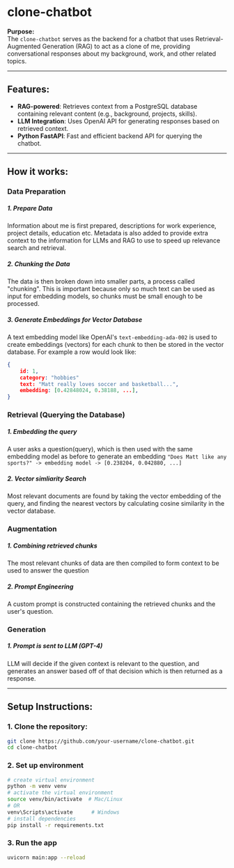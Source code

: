 # **clone-chatbot**

**Purpose:**  
The `clone-chatbot` serves as the backend for a chatbot that uses Retrieval-Augmented Generation (RAG) to act as a clone of me, providing conversational responses about my background, work, and other related topics.

---

## **Features:**

- **RAG-powered**: Retrieves context from a PostgreSQL database containing relevant content (e.g., background, projects, skills).
- **LLM Integration**: Uses OpenAI API for generating responses based on retrieved context.
- **Python FastAPI**: Fast and efficient backend API for querying the chatbot.

---

## How it works:

### Data Preparation

##### 1. Prepare Data

Information about me is first prepared, descriptions for work experience, project details, education etc. Metadata is also added to provide extra context to the information for LLMs and RAG to use to speed up relevance search and retrieval.

##### 2. Chunking the Data

The data is then broken down into smaller parts, a process called "chunking". This is important because only so much text can be used as input for embedding models, so chunks must be small enough to be processed.

##### 3. Generate Embeddings for Vector Database

A text embedding model like OpenAI's `text-embedding-ada-002` is used to create embeddings (vectors) for each chunk to then be stored in the vector database.
For example a row would look like:

```json
{
    id: 1,
    category: "hobbies"
    text: "Matt really loves soccer and basketball...",
    embedding: [0.42848024, 0.38188, ...],
}
```

### Retrieval (Querying the Database)

##### 1. Embedding the query

A user asks a question(query), which is then used with the same embedding model as before to generate an embedding
`"Does Matt like any sports?" -> embedding model -> [0.238204, 0.042880, ...]`

##### 2. Vector simliarity Search

Most relevant documents are found by taking the vector embedding of the query, and finding the nearest vectors by calculating cosine similarity in the vector database.

### Augmentation

##### 1. Combining retrieved chunks

The most relevant chunks of data are then compiled to form context to be used to answer the question

##### 2. Prompt Engineering

A custom prompt is constructed containing the retrieved chunks and the user's question.

### Generation

##### 1. Prompt is sent to LLM (GPT-4)

LLM will decide if the given context is relevant to the question, and generates an answer based off of that decision which is then returned as a response.

---

## **Setup Instructions:**

### 1. Clone the repository:

```bash
git clone https://github.com/your-username/clone-chatbot.git
cd clone-chatbot
```

### 2. Set up environment

```bash
# create virtual environment
python -m venv venv
# activate the virtual environment
source venv/bin/activate  # Mac/Linux
# OR
venv\Scripts\activate      # Windows
# install dependencies
pip install -r requirements.txt
```

### 3. Run the app

```bash
uvicorn main:app --reload
```
